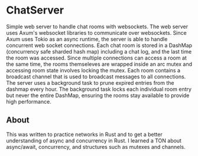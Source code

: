 # ChatServer
Simple web server to handle chat rooms with websockets. The web server uses Axum's websocket libraries to communicate over websockets. Since Axum uses Tokio as an async runtime, the server is able to handle concurrent web socket connections. Each chat room is stored in a DashMap (concurrency safe sharded hash map) including a chat log, and the last time the room was accessed. Since multiple connections can access a room at the same time, the rooms themseleves are wrapped inside an arc mutex and accessing room state involves locking the mutex. Each room contains a broadcast channel that is used to broadcast messages to all connections. The server uses a background task to prune expired entries from the dashmap every hour. The background task locks each individual room entry but never the entire DashMap, ensuring the rooms stay available to provide high performance.

## About
This was written to practice networks in Rust and to get a better understanding of async and concurrency in Rust. I learned a TON about async/await, concurrency, and structures such as mutexes and channels.
